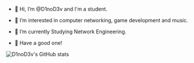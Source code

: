 - 👋 Hi, I’m @D1noD3v and I'm a student.
- 👀 I’m interested in computer networking, game development and music.
- 🌱 I’m currently Studying Network Engineering.

- 👏 Have a good one!

<!---
D1noD3v/D1noD3v is a ✨ special ✨ repository because its `README.md` (this file) appears on your GitHub profile.
You can click the Preview link to take a look at your changes.
--->
![D1noD3v's GitHub stats](https://github-readme-stats.vercel.app/api?username=D1noD3v&show_icons=true)
